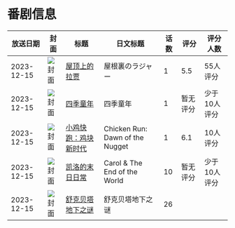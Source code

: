 # 番剧信息

|放送日期|封面|标题|日文标题|话数|评分|评分人数|
|---|---|---|---|---|---|---|
|2023-12-15|![封面](https://lain.bgm.tv/pic/cover/c/a0/c8/361352_h9HaK.jpg)|[屋顶上的拉贾](https://bangumi.tv/subject/361352)|屋根裏のラジャー|1|5.5|55人评分|
|2023-12-15|![封面](https://lain.bgm.tv/pic/cover/c/d3/fc/363191_yXAxD.jpg)|[四季童年](https://bangumi.tv/subject/363191)|四季童年|1|暂无评分|少于10人评分|
|2023-12-15|![封面](https://lain.bgm.tv/pic/cover/c/bb/9a/441434_xNUfF.jpg)|[小鸡快跑：鸡块新时代](https://bangumi.tv/subject/441434)|Chicken Run: Dawn of the Nugget|1|6.1|10人评分|
|2023-12-15|![封面](https://lain.bgm.tv/pic/cover/c/52/0c/468800_GNPvo.jpg)|[凯洛的末日日常](https://bangumi.tv/subject/468800)|Carol & The End of the World|10|暂无评分|少于10人评分|
|2023-12-15|![封面](https://lain.bgm.tv/pic/cover/c/86/ff/470261_b55b5.jpg)|[舒克贝塔地下之谜](https://bangumi.tv/subject/470261)|舒克贝塔地下之谜|26|||
